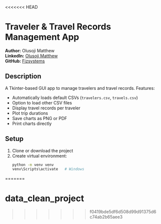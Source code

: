 <<<<<<< HEAD
# Traveler & Travel Records Management App

**Author:** Olusoji Matthew  
**LinkedIn:** [Olusoji Matthew](https://www.linkedin.com/in/olusoji-matthew-aab97a23a)  
**GitHub:** [Fizsystems](https://github.com/Fizsystems)

## Description
A Tkinter-based GUI app to manage travelers and travel records. Features:

- Automatically loads default CSVs (`travelers.csv`, `travels.csv`)
- Option to load other CSV files
- Display travel records per traveler
- Plot trip durations
- Save charts as PNG or PDF
- Print charts directly

## Setup

1. Clone or download the project
2. Create virtual environment:
   ```bash
   python -m venv venv
   venv\Scripts\activate   # Windows
=======
# data_clean_project
>>>>>>> f0419bde5df6d508d99d91375d6c74ab2b65aee3
